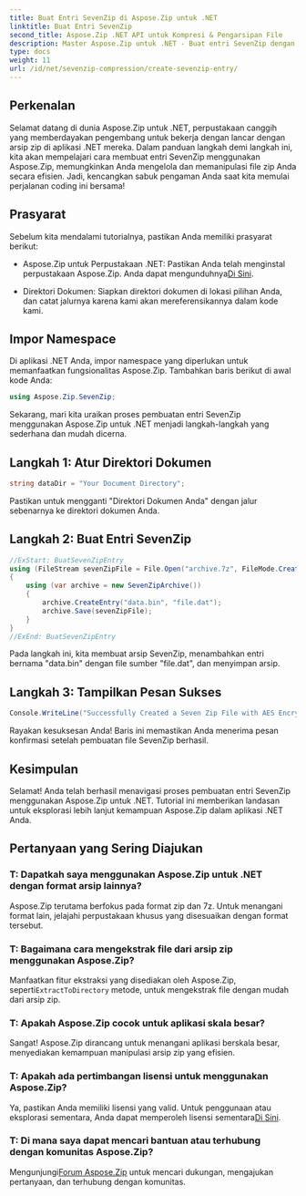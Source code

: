 ```yaml
---
title: Buat Entri SevenZip di Aspose.Zip untuk .NET
linktitle: Buat Entri SevenZip
second_title: Aspose.Zip .NET API untuk Kompresi & Pengarsipan File
description: Master Aspose.Zip untuk .NET - Buat entri SevenZip dengan mudah. Tingkatkan aplikasi .NET Anda dengan manipulasi arsip zip yang efisien.
type: docs
weight: 11
url: /id/net/sevenzip-compression/create-sevenzip-entry/
---
```


## Perkenalan

Selamat datang di dunia Aspose.Zip untuk .NET, perpustakaan canggih yang memberdayakan pengembang untuk bekerja dengan lancar dengan arsip zip di aplikasi .NET mereka. Dalam panduan langkah demi langkah ini, kita akan mempelajari cara membuat entri SevenZip menggunakan Aspose.Zip, memungkinkan Anda mengelola dan memanipulasi file zip Anda secara efisien. Jadi, kencangkan sabuk pengaman Anda saat kita memulai perjalanan coding ini bersama!

## Prasyarat

Sebelum kita mendalami tutorialnya, pastikan Anda memiliki prasyarat berikut:

-  Aspose.Zip untuk Perpustakaan .NET: Pastikan Anda telah menginstal perpustakaan Aspose.Zip. Anda dapat mengunduhnya[Di Sini](https://releases.aspose.com/zip/net/).

- Direktori Dokumen: Siapkan direktori dokumen di lokasi pilihan Anda, dan catat jalurnya karena kami akan mereferensikannya dalam kode kami.

## Impor Namespace

Di aplikasi .NET Anda, impor namespace yang diperlukan untuk memanfaatkan fungsionalitas Aspose.Zip. Tambahkan baris berikut di awal kode Anda:

```csharp
using Aspose.Zip.SevenZip;
```

Sekarang, mari kita uraikan proses pembuatan entri SevenZip menggunakan Aspose.Zip untuk .NET menjadi langkah-langkah yang sederhana dan mudah dicerna.

## Langkah 1: Atur Direktori Dokumen

```csharp
string dataDir = "Your Document Directory";
```

Pastikan untuk mengganti "Direktori Dokumen Anda" dengan jalur sebenarnya ke direktori dokumen Anda.

## Langkah 2: Buat Entri SevenZip

```csharp
//ExStart: BuatSevenZipEntry
using (FileStream sevenZipFile = File.Open("archive.7z", FileMode.Create))
{
    using (var archive = new SevenZipArchive())
    {
        archive.CreateEntry("data.bin", "file.dat");
        archive.Save(sevenZipFile);
    }
}
//ExEnd: BuatSevenZipEntry
```

Pada langkah ini, kita membuat arsip SevenZip, menambahkan entri bernama "data.bin" dengan file sumber "file.dat", dan menyimpan arsip.

## Langkah 3: Tampilkan Pesan Sukses

```csharp
Console.WriteLine("Successfully Created a Seven Zip File with AES Encryption Settings");
```

Rayakan kesuksesan Anda! Baris ini memastikan Anda menerima pesan konfirmasi setelah pembuatan file SevenZip berhasil.

## Kesimpulan

Selamat! Anda telah berhasil menavigasi proses pembuatan entri SevenZip menggunakan Aspose.Zip untuk .NET. Tutorial ini memberikan landasan untuk eksplorasi lebih lanjut kemampuan Aspose.Zip dalam aplikasi .NET Anda.

## Pertanyaan yang Sering Diajukan

### T: Dapatkah saya menggunakan Aspose.Zip untuk .NET dengan format arsip lainnya?
Aspose.Zip terutama berfokus pada format zip dan 7z. Untuk menangani format lain, jelajahi perpustakaan khusus yang disesuaikan dengan format tersebut.

### T: Bagaimana cara mengekstrak file dari arsip zip menggunakan Aspose.Zip?
 Manfaatkan fitur ekstraksi yang disediakan oleh Aspose.Zip, seperti`ExtractToDirectory` metode, untuk mengekstrak file dengan mudah dari arsip zip.

### T: Apakah Aspose.Zip cocok untuk aplikasi skala besar?
Sangat! Aspose.Zip dirancang untuk menangani aplikasi berskala besar, menyediakan kemampuan manipulasi arsip zip yang efisien.

### T: Apakah ada pertimbangan lisensi untuk menggunakan Aspose.Zip?
 Ya, pastikan Anda memiliki lisensi yang valid. Untuk penggunaan atau eksplorasi sementara, Anda dapat memperoleh lisensi sementara[Di Sini](https://purchase.aspose.com/temporary-license/).

### T: Di mana saya dapat mencari bantuan atau terhubung dengan komunitas Aspose.Zip?
 Mengunjungi[Forum Aspose.Zip](https://forum.aspose.com/c/zip/37) untuk mencari dukungan, mengajukan pertanyaan, dan terhubung dengan komunitas.
